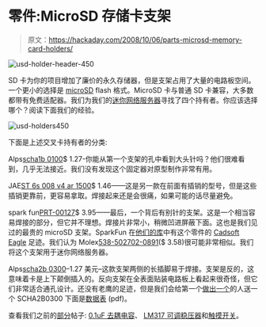 # 零件:MicroSD 存储卡支架

> 原文：<https://hackaday.com/2008/10/06/parts-microsd-memory-card-holders/>

![](img/c2e0a6bf87b29a2afb107bfe2fae3788.png "usd-holder-header-450")

SD 卡为你的项目增加了廉价的永久存储器，但是支架占用了大量的电路板空间。一个更小的选择是 [microSD](http://en.wikipedia.org/wiki/MicroSD) flash 格式。MicroSD 卡与普通 SD 卡兼容，大多数都带有免费适配器。我们为我们的[迷你网络服务器](http://hackaday.com/2008/09/25/web-server-on-a-business-card-part-2/)寻找了四个持有者。你应该选择哪个？阅读下面我们的经验。

![](img/09aec36c6d40bc374019fdbab9ca8b55.png "usd-holders450")

下面是上述交叉卡持有者的分类:

Alps[scha1b 0100](http://www.mouser.com/Search/ProductDetail.aspx?R=SCHA1B0100virtualkey68800000virtualkey688-SCHA1B0100)$ 1.27-你能从第一个支架的孔中看到大头针吗？他们很难看到，几乎无法接近。我们没有发现这个固定器对原型制作非常有用。

JAE[ST 6s 008 v4 ar 1500](http://www.mouser.com/Search/ProductDetail.aspx?R=ST6S008V4AR1500virtualkey65610000virtualkey656-ST6S008V4AR1500)$ 1.46——这是另一款在前面有插销的型号，但是这些插销更靠前，更容易拿取。焊接起来还是会很痛，如果可能的话尽量避免。

spark fun[PRT-00127](http://www.sparkfun.com/commerce/product_info.php?products_id=127)$ 3.95——最后，一个背后有别针的支架。这是一个相当容易焊接的部分，但它并不理想。焊接片非常小，稍微凹进屏蔽下面。这也是我们见过的最贵的 microSD 支架。SparkFun 在[他们的库](http://www.opencircuits.com/SFE_Footprint_Library_Eagle)中有这个零件的 [Cadsoft Eagle](http://www.cadsoft.de) 足迹。我们认为 Molex[538-502702-0891](http://www.mouser.com/Search/ProductDetail.aspx?qs=xbccQsLEe0ep5GA560fwAA%3d%3d)($ 3.58)很可能非常相似。我们将这个支架用于迷你网络服务器。

Alps[scha2b 0300](http://www.mouser.com/Search/ProductDetail.aspx?R=SCHA2B0300virtualkey68800000virtualkey688-SCHA2B0300)–1.27 美元–这款支架两侧的长插脚易于焊接。支架是反的，这意味着卡是上下颠倒插入的。反向支架在全表面贴装电路板上看起来很奇怪，但它们非常适合通孔设计。还没有老鹰的足迹，但是我们会给第一个[做出一个](http://www.instructables.com/id/How-to-make-a-custom-library-part-in-Eagle-CAD-too/)的人送一个 SCHA2B0300 下面是[数据表](http://www3.alps.com/WebObjects/catalog.woa/E/PDF/Connector/microSD_Card/SCHA/SCHA.PDF) (pdf)。

查看我们之前的[部分](http://hackaday.com/category/parts/)帖子: [0.1uF 去耦电容](http://hackaday.com/2008/09/29/parts-01uf-decoupling-capacitors/)、 [LM317 可调稳压器](http://hackaday.com/2008/09/22/parts-lm317-adjustable-voltage-regulator/)和[触摸开关](http://hackaday.com/2008/09/15/tact-switches-for-your-next-project/)。